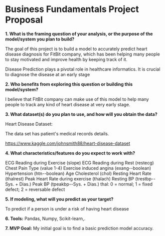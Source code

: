 # Business Fundamentals Project Proposal

**1. What is the framing question of your analysis, or the purpose of the model/system you plan to build?**

The goal of this project is to build a model to accurately predict heart disease diagnosis for FitBit company,
which has been helping many people to stay motivated and improve health by keeping track of it.

Disease Prediction plays a pivotal role in healthcare informatics. It is crucial to diagnose the disease at an early stage


**2. Who benefits from exploring this question or building this model/system?**

I believe that  FitBit company can make use of this model to help many people to track any kind of heart disease at very early stage.

**3. What dataset(s) do you plan to use, and how will you obtain the data?**

Heart Disease Dataset:

The data set has patient's medical records details.

https://www.kaggle.com/johnsmith88/heart-disease-dataset

**4. What characteristics/features do you expect to work with?**

ECG Reading during Exercise (slope)
ECG Reading during Rest (restecg)
Chest Pain Type (value 1-4)
Exercise induced angina (exang--boolean)
Hypertension (htn--boolean)
Age
Cholesterol (chol)
Resting Heart Rate (thalrest)
Peak Heart Rate during exercise (thalach)
Resting BP (trestbp--Sys. + Dias.)
Peak BP (tpeakbp--Sys. + Dias.)
thal: 0 = normal; 1 = fixed defect; 2 = reversable defect


**5. If modeling, what will you predict as your target?**

To predict if a person is under a risk of having heart disease

**6. Tools:**
Pandas, Numpy, Scikit-learn,.

**7. MVP Goal:**
My initial goal is to find a basic prediction model accuracy.

